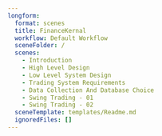 ```yaml
---
longform:
  format: scenes
  title: FinanceKernal
  workflow: Default Workflow
  sceneFolder: /
  scenes:
    - Introduction
    - High Level Design
    - Low Level System Design
    - Trading System Requirements
    - Data Collection And Database Choice
    - Swing Trading - 01
    - Swing Trading - 02
  sceneTemplate: templates/Readme.md
  ignoredFiles: []
---
```

